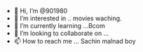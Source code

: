 - 👋 Hi, I’m @901980
- 👀 I’m interested in .. movies waching.
- 🌱 I’m currently learning ...Bcom
- 💞️ I’m looking to collaborate on ...
- 📫 How to reach me ... Sachin malnad boy

<!---
901980/901980 is a ✨ special ✨ repository because its `README.md` (this file) appears on your GitHub profile.
You can click the Preview link to take a look at your changes.
--->
